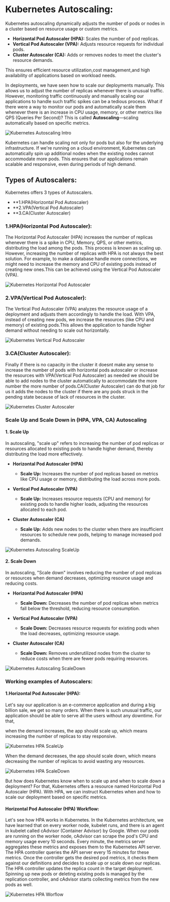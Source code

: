 # Kubernetes Autoscaling:
Kubernetes autoscaling dynamically adjusts the number of pods or nodes in a cluster based on resource usage or custom metrics.

- **Horizontal Pod Autoscaler (HPA):** Scales the number of pod replicas.
- **Vertical Pod Autoscaler (VPA):** Adjusts resource requests for individual pods.
- **Cluster Autoscaler (CA):** Adds or removes nodes to meet the cluster's resource demands.

This ensures efficient resource utilization,cost management,and high availability of applications based on workload needs.

In deployments, we have seen how to scale our deployments manually. This allows us to adjust the number of replicas 
whenever there is unusual traffic. However, monitoring traffic continuously and manually scaling our applications to 
handle such traffic spikes can be a tedious process. What if there were a way to monitor our pods and automatically 
scale them whenever there is an increase in CPU usage, memory, or other metrics like QPS (Queries Per Second)? This 
is called **Autoscaling**—scaling automatically based on specific metrics.

![Kubernetes Autoscaling Intro](https://github.com/balusena/kubernetes-for-devops/blob/main/15-Kubernetes%20Autoscaling/autoscaling.png)
  
Kubernetes can handle scaling not only for pods but also for the underlying infrastructure. If we're running on a cloud 
environment, Kubernetes can automatically spin up additional nodes when the existing nodes cannot accommodate more pods.
This ensures that our applications remain scalable and responsive, even during periods of high demand.

## Types of Autoscalers:
Kubernetes offers 3 types of Autoscalers.
- **1.HPA(Horizontal Pod Autoscaler)
- **2.VPA(Vertical Pod Autoscaler)
- **3.CA(Cluster Autoscaler)

### 1.HPA(Horizontal Pod Autoscaler):
The Horizontal Pod Autoscaler (HPA) increases the number of replicas whenever there is a spike in CPU, Memory, QPS, or 
other metrics, distributing the load among the pods. This process is known as scaling up. However, increasing the number
of replicas with HPA is not always the best solution. For example, to make a database handle more connections, we might 
need to increase the memory and CPU of existing pods instead of creating new ones.This can be achieved using the Vertical
Pod Autoscaler (VPA).

![Kubernetes Horizontal Pod Autoscaler](https://github.com/balusena/kubernetes-for-devops/blob/main/15-Kubernetes%20Autoscaling/hpa.png)

### 2.VPA(Vertical Pod Autoscaler):
The Vertical Pod Autoscaler (VPA) analyzes the resource usage of a deployment and adjusts them accordingly to handle the
load. With VPA, instead of creating new pods, we increase the resources (like CPU and memory) of existing pods.This allows
the application to handle higher demand without needing to scale out horizontally.

![Kubernetes Vertical Pod Autoscaler](https://github.com/balusena/kubernetes-for-devops/blob/main/15-Kubernetes%20Autoscaling/vpa.png)

### 3.CA(Cluster Autoscaler):
Finally if there is no capacity in the cluster it doesnt make any sense to increase the number of pods with horizontal
pods autoscaler or increase the resources with VPA(Vertical Pod Autoscaler) as needed we should be able to add nodes
to the cluster automatically to accommodate the more number the more number of pods.CA(Cluster Autoscaler) can do that
job for us it adds the nodes to the cluster if there are any pods struck in the pending state because of lack of resources
in the cluster.

![Kubernetes Cluster Autoscaler](https://github.com/balusena/kubernetes-for-devops/blob/main/15-Kubernetes%20Autoscaling/ca.png)

### Scale Up and Scale Down in (HPA, VPA, CA) Autoscaling

#### 1. Scale Up
In autoscaling, "scale up" refers to increasing the number of pod replicas or resources allocated to existing pods to 
handle higher demand, thereby distributing the load more effectively.

- **Horizontal Pod Autoscaler (HPA)**
  - **Scale Up:** Increases the number of pod replicas based on metrics like CPU usage or memory, distributing the load 
    across more pods.

- **Vertical Pod Autoscaler (VPA)**
  - **Scale Up:** Increases resource requests (CPU and memory) for existing pods to handle higher loads, adjusting the 
    resources allocated to each pod.

- **Cluster Autoscaler (CA)**
  - **Scale Up:** Adds new nodes to the cluster when there are insufficient resources to schedule new pods, helping to 
    manage increased pod demands.
    
![Kubernetes Autoscaling ScaleUp](https://github.com/balusena/kubernetes-for-devops/blob/main/15-Kubernetes%20Autoscaling/scaleup.png)  

#### 2. Scale Down
In autoscaling, "Scale down" involves reducing the number of pod replicas or resources when demand decreases, optimizing
resource usage and reducing costs.

- **Horizontal Pod Autoscaler (HPA)**
  - **Scale Down:** Decreases the number of pod replicas when metrics fall below the threshold, reducing resource consumption.

- **Vertical Pod Autoscaler (VPA)**
  - **Scale Down:** Decreases resource requests for existing pods when the load decreases, optimizing resource usage.

- **Cluster Autoscaler (CA)**
  - **Scale Down:** Removes underutilized nodes from the cluster to reduce costs when there are fewer pods requiring resources.
  
![Kubernetes Autoscaling ScaleDown](https://github.com/balusena/kubernetes-for-devops/blob/main/15-Kubernetes%20Autoscaling/scaledown.png)

### Working examples of Autoscalers:

#### 1.Horizontal Pod Autoscaler (HPA):
Let's say our application is an e-commerce application and during a big billion sale, we get so many orders. When there 
is such unusual traffic, our application should be able to serve all the users without any downtime. For that, 

when the demand increases, the app should scale up, which means increasing the number of replicas to stay responsive.

![Kubernetes HPA ScaleUp](https://github.com/balusena/kubernetes-for-devops/blob/main/15-Kubernetes%20Autoscaling/hpa_scaleup.png)

When the demand decreases, the app should scale down, which means decreasing the number of replicas to avoid wasting any
resources.

![Kubernetes HPA ScaleDown](https://github.com/balusena/kubernetes-for-devops/blob/main/15-Kubernetes%20Autoscaling/hpa_scaledown.png)

But how does Kubernetes know when to scale up and when to scale down a deployment? For that, Kubernetes offers a resource
named Horizontal Pod Autoscaler (HPA). With HPA, we can instruct Kubernetes when and how to scale our deployment based on
specific metrics.

#### Horizontal Pod Autoscaler (HPA) Workflow:
Let's see how HPA works in Kubernetes. In the Kubernetes architecture, we have learned that on every worker node, kubelet
runs, and there is an agent in kubelet called cAdvisor (Container Advisor) by Google. When our pods are running on the 
worker node, cAdvisor can scrape the pod's CPU and memory usage every 10 seconds. Every minute, the metrics server aggregates
these metrics and exposes them to the Kubernetes API server. The HPA controller queries the API server every 15 minutes 
for these metrics. Once the controller gets the desired pod metrics, it checks them against our definitions and decides 
to scale up or scale down our replicas. The HPA controller updates the replica count in the target deployment. Spinning 
up new pods or deleting existing pods is managed by the replication controller, and cAdvisor starts collecting metrics 
from the new pods as well.

![Kubernetes HPA Worflow](https://github.com/balusena/kubernetes-for-devops/blob/main/15-Kubernetes%20Autoscaling/hpa_workflow.png)








